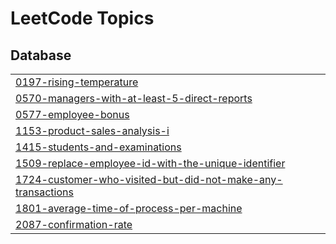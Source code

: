 

<!---LeetCode Topics Start-->
# LeetCode Topics
## Database
|  |
| ------- |
| [0197-rising-temperature](https://github.com/Kasfia-Mostafa/LeetCode/tree/master/0197-rising-temperature) |
| [0570-managers-with-at-least-5-direct-reports](https://github.com/Kasfia-Mostafa/LeetCode/tree/master/0570-managers-with-at-least-5-direct-reports) |
| [0577-employee-bonus](https://github.com/Kasfia-Mostafa/LeetCode/tree/master/0577-employee-bonus) |
| [1153-product-sales-analysis-i](https://github.com/Kasfia-Mostafa/LeetCode/tree/master/1153-product-sales-analysis-i) |
| [1415-students-and-examinations](https://github.com/Kasfia-Mostafa/LeetCode/tree/master/1415-students-and-examinations) |
| [1509-replace-employee-id-with-the-unique-identifier](https://github.com/Kasfia-Mostafa/LeetCode/tree/master/1509-replace-employee-id-with-the-unique-identifier) |
| [1724-customer-who-visited-but-did-not-make-any-transactions](https://github.com/Kasfia-Mostafa/LeetCode/tree/master/1724-customer-who-visited-but-did-not-make-any-transactions) |
| [1801-average-time-of-process-per-machine](https://github.com/Kasfia-Mostafa/LeetCode/tree/master/1801-average-time-of-process-per-machine) |
| [2087-confirmation-rate](https://github.com/Kasfia-Mostafa/LeetCode/tree/master/2087-confirmation-rate) |
<!---LeetCode Topics End-->